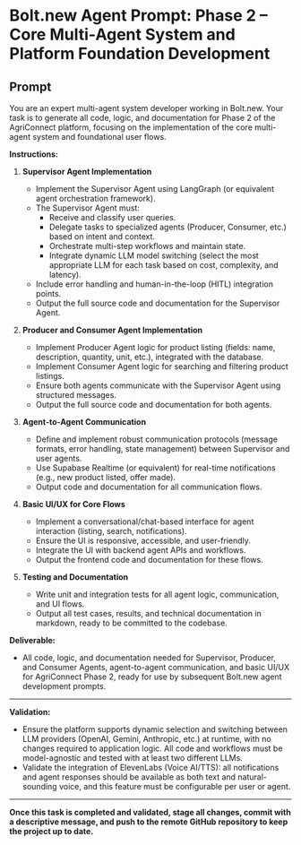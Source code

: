 # Bolt.new Agent Prompt: Phase 2 – Core Multi-Agent System and Platform Foundation Development

## Prompt

You are an expert multi-agent system developer working in Bolt.new. Your task is to generate all code, logic, and documentation for Phase 2 of the AgriConnect platform, focusing on the implementation of the core multi-agent system and foundational user flows.

**Instructions:**

1. **Supervisor Agent Implementation**
   - Implement the Supervisor Agent using LangGraph (or equivalent agent orchestration framework).
   - The Supervisor Agent must:
     - Receive and classify user queries.
     - Delegate tasks to specialized agents (Producer, Consumer, etc.) based on intent and context.
     - Orchestrate multi-step workflows and maintain state.
     - Integrate dynamic LLM model switching (select the most appropriate LLM for each task based on cost, complexity, and latency).
   - Include error handling and human-in-the-loop (HITL) integration points.
   - Output the full source code and documentation for the Supervisor Agent.

2. **Producer and Consumer Agent Implementation**
   - Implement Producer Agent logic for product listing (fields: name, description, quantity, unit, etc.), integrated with the database.
   - Implement Consumer Agent logic for searching and filtering product listings.
   - Ensure both agents communicate with the Supervisor Agent using structured messages.
   - Output the full source code and documentation for both agents.

3. **Agent-to-Agent Communication**
   - Define and implement robust communication protocols (message formats, error handling, state management) between Supervisor and user agents.
   - Use Supabase Realtime (or equivalent) for real-time notifications (e.g., new product listed, offer made).
   - Output code and documentation for all communication flows.

4. **Basic UI/UX for Core Flows**
   - Implement a conversational/chat-based interface for agent interaction (listing, search, notifications).
   - Ensure the UI is responsive, accessible, and user-friendly.
   - Integrate the UI with backend agent APIs and workflows.
   - Output the frontend code and documentation for these flows.

5. **Testing and Documentation**
   - Write unit and integration tests for all agent logic, communication, and UI flows.
   - Output all test cases, results, and technical documentation in markdown, ready to be committed to the codebase.

**Deliverable:**
- All code, logic, and documentation needed for Supervisor, Producer, and Consumer Agents, agent-to-agent communication, and basic UI/UX for AgriConnect Phase 2, ready for use by subsequent Bolt.new agent development prompts. 

---

**Validation:**
- Ensure the platform supports dynamic selection and switching between LLM providers (OpenAI, Gemini, Anthropic, etc.) at runtime, with no changes required to application logic. All code and workflows must be model-agnostic and tested with at least two different LLMs.
- Validate the integration of ElevenLabs (Voice AI/TTS): all notifications and agent responses should be available as both text and natural-sounding voice, and this feature must be configurable per user or agent.

---

**Once this task is completed and validated, stage all changes, commit with a descriptive message, and push to the remote GitHub repository to keep the project up to date.** 